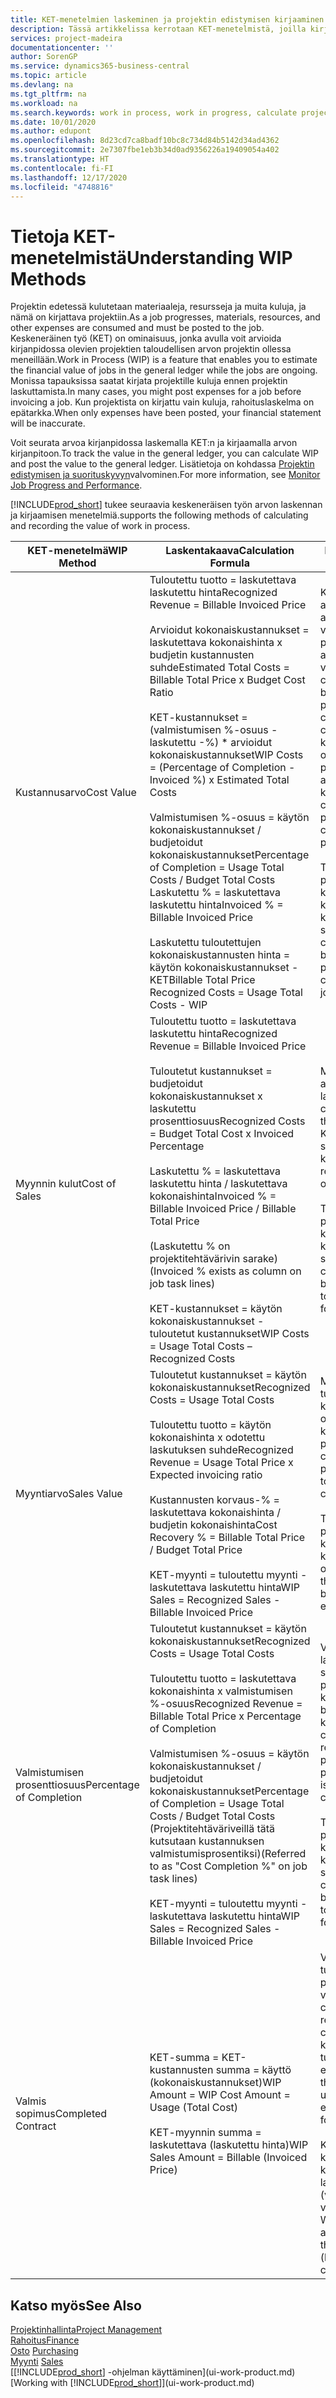 ```yaml
---
title: KET-menetelmien laskeminen ja projektin edistymisen kirjaaminen| Microsoft Docs
description: Tässä artikkelissa kerrotaan KET-menetelmistä, joilla kirjataan, seurataan ja lasketaan keskeneräisen projektien rahoitustietoja.
services: project-madeira
documentationcenter: ''
author: SorenGP
ms.service: dynamics365-business-central
ms.topic: article
ms.devlang: na
ms.tgt_pltfrm: na
ms.workload: na
ms.search.keywords: work in process, work in progress, calculate project WIP
ms.date: 10/01/2020
ms.author: edupont
ms.openlocfilehash: 8d23cd7ca8badf10bc8c734d84b5142d34ad4362
ms.sourcegitcommit: 2e7307fbe1eb3b34d0ad9356226a19409054a402
ms.translationtype: HT
ms.contentlocale: fi-FI
ms.lasthandoff: 12/17/2020
ms.locfileid: "4748816"
---
```

# <a name="understanding-wip-methods"></a><span data-ttu-id="2c109-103">Tietoja KET-menetelmistä</span><span class="sxs-lookup"><span data-stu-id="2c109-103">Understanding WIP Methods</span></span>
<span data-ttu-id="2c109-104">Projektin edetessä kulutetaan materiaaleja, resursseja ja muita kuluja, ja nämä on kirjattava projektiin.</span><span class="sxs-lookup"><span data-stu-id="2c109-104">As a job progresses, materials, resources, and other expenses are consumed and must be posted to the job.</span></span> <span data-ttu-id="2c109-105">Keskeneräinen työ (KET) on ominaisuus, jonka avulla voit arvioida kirjanpidossa olevien projektien taloudellisen arvon projektin ollessa meneillään.</span><span class="sxs-lookup"><span data-stu-id="2c109-105">Work in Process (WIP) is a feature that enables you to estimate the financial value of jobs in the general ledger while the jobs are ongoing.</span></span> <span data-ttu-id="2c109-106">Monissa tapauksissa saatat kirjata projektille kuluja ennen projektin laskuttamista.</span><span class="sxs-lookup"><span data-stu-id="2c109-106">In many cases, you might post expenses for a job before invoicing a job.</span></span> <span data-ttu-id="2c109-107">Kun projektista on kirjattu vain kuluja, rahoituslaskelma on epätarkka.</span><span class="sxs-lookup"><span data-stu-id="2c109-107">When only expenses have been posted, your financial statement will be inaccurate.</span></span>

<span data-ttu-id="2c109-108">Voit seurata arvoa kirjanpidossa laskemalla KET:n ja kirjaamalla arvon kirjanpitoon.</span><span class="sxs-lookup"><span data-stu-id="2c109-108">To track the value in the general ledger, you can calculate WIP and post the value to the general ledger.</span></span> <span data-ttu-id="2c109-109">Lisätietoja on kohdassa [Projektin edistymisen ja suorituskyvyn](projects-how-monitor-progress-performance.md)valvominen.</span><span class="sxs-lookup"><span data-stu-id="2c109-109">For more information, see [Monitor Job Progress and Performance](projects-how-monitor-progress-performance.md).</span></span>

[!INCLUDE[prod_short](includes/prod_short.md)] <span data-ttu-id="2c109-110">tukee seuraavia keskeneräisen työn arvon laskennan ja kirjaamisen menetelmiä.</span><span class="sxs-lookup"><span data-stu-id="2c109-110">supports the following methods of calculating and recording the value of work in process.</span></span>

| <span data-ttu-id="2c109-111">KET-menetelmä</span><span class="sxs-lookup"><span data-stu-id="2c109-111">WIP Method</span></span> | <span data-ttu-id="2c109-112">Laskentakaava</span><span class="sxs-lookup"><span data-stu-id="2c109-112">Calculation Formula</span></span> | <span data-ttu-id="2c109-113">Laskennan kuvaus</span><span class="sxs-lookup"><span data-stu-id="2c109-113">Calculation Description</span></span> |
| --- | --- | --- |
| <span data-ttu-id="2c109-114">Kustannusarvo</span><span class="sxs-lookup"><span data-stu-id="2c109-114">Cost Value</span></span> |<span data-ttu-id="2c109-115">Tuloutettu tuotto = laskutettava laskutettu hinta</span><span class="sxs-lookup"><span data-stu-id="2c109-115">Recognized Revenue = Billable Invoiced Price</span></span><br /><br /> <span data-ttu-id="2c109-116">Arvioidut kokonaiskustannukset = laskutettava kokonaishinta x budjetin kustannusten suhde</span><span class="sxs-lookup"><span data-stu-id="2c109-116">Estimated Total Costs = Billable Total Price x Budget Cost Ratio</span></span><br /><br /> <span data-ttu-id="2c109-117">KET-kustannukset = (valmistumisen %-osuus - laskutettu -%) \* arvioidut kokonaiskustannukset</span><span class="sxs-lookup"><span data-stu-id="2c109-117">WIP Costs = (Percentage of Completion - Invoiced %) x Estimated Total Costs</span></span><br /><br /> <span data-ttu-id="2c109-118">Valmistumisen %-osuus = käytön kokonaiskustannukset / budjetoidut kokonaiskustannukset</span><span class="sxs-lookup"><span data-stu-id="2c109-118">Percentage of Completion = Usage Total Costs / Budget Total Costs</span></span><br /> <span data-ttu-id="2c109-119">Laskutettu % = laskutettava laskutettu hinta</span><span class="sxs-lookup"><span data-stu-id="2c109-119">Invoiced % = Billable Invoiced Price</span></span><br /><br /> <span data-ttu-id="2c109-120">Laskutettu tuloutettujen kokonaiskustannusten hinta = käytön kokonaiskustannukset - KET</span><span class="sxs-lookup"><span data-stu-id="2c109-120">Billable Total Price Recognized Costs = Usage Total Costs - WIP</span></span> |<span data-ttu-id="2c109-121">Kustannusarvon laskelmat aloitetaan laskemalla tuotettujen arvo. Se tehdään ottamalla osa valmistumisen prosenttiosuuteen perustuvista arvioiduista kustannuksista.</span><span class="sxs-lookup"><span data-stu-id="2c109-121">Cost value calculations start by calculating the value of what has been provided by taking a proportion of the estimated total costs based on percentage of completion.</span></span> <span data-ttu-id="2c109-122">Laskutetut kustannukset vähennetään ottamalla osa laskutettuun prosenttiin perustuvista arvioiduista kokonaiskustannuksista.</span><span class="sxs-lookup"><span data-stu-id="2c109-122">Invoiced costs are subtracted by taking a proportion of the estimated total costs based on the invoiced percentage.</span></span><br /><br /> <span data-ttu-id="2c109-123">Tämä laskenta vaatii, että koko projektin laskutettava kokonaishinta, budjetoitu kokonaishinta ja budjetoidut kokonaiskustannukset on syötettävä oikein.</span><span class="sxs-lookup"><span data-stu-id="2c109-123">This calculation requires that the billable total price, budget total price, and budget total costs be correctly entered for the whole job.</span></span> |
| <span data-ttu-id="2c109-124">Myynnin kulut</span><span class="sxs-lookup"><span data-stu-id="2c109-124">Cost of Sales</span></span> |<span data-ttu-id="2c109-125">Tuloutettu tuotto = laskutettava laskutettu hinta</span><span class="sxs-lookup"><span data-stu-id="2c109-125">Recognized Revenue = Billable Invoiced Price</span></span><br /><br /> <span data-ttu-id="2c109-126">Tuloutetut kustannukset = budjetoidut kokonaiskustannukset x laskutettu prosenttiosuus</span><span class="sxs-lookup"><span data-stu-id="2c109-126">Recognized Costs = Budget Total Cost x Invoiced Percentage</span></span><br /><br /> <span data-ttu-id="2c109-127">Laskutettu % = laskutettava laskutettu hinta / laskutettava kokonaishinta</span><span class="sxs-lookup"><span data-stu-id="2c109-127">Invoiced % = Billable Invoiced Price / Billable Total Price</span></span><br /><br /> <span data-ttu-id="2c109-128">(Laskutettu % on projektitehtävärivin sarake)</span><span class="sxs-lookup"><span data-stu-id="2c109-128">(Invoiced % exists as column on job task lines)</span></span><br /><br /> <span data-ttu-id="2c109-129">KET-kustannukset = käytön kokonaiskustannukset - tuloutetut kustannukset</span><span class="sxs-lookup"><span data-stu-id="2c109-129">WIP Costs = Usage Total Costs – Recognized Costs</span></span> |<span data-ttu-id="2c109-130">Myynnin kulujen laskeminen alkaa tuloutettujen kustannusten laskemisella.</span><span class="sxs-lookup"><span data-stu-id="2c109-130">Cost of sales calculations begin by calculating the recognized costs.</span></span> <span data-ttu-id="2c109-131">Kustannukset tuloutetaan suhteessa budjetin kokonaiskustannuksiin.</span><span class="sxs-lookup"><span data-stu-id="2c109-131">Costs are recognized proportionally based on budget total costs.</span></span><br /><br /> <span data-ttu-id="2c109-132">Tämä laskenta vaatii, että koko projektin laskutettava kokonaishinta ja budjetin kokonaiskustannukset on syötettävä oikein.</span><span class="sxs-lookup"><span data-stu-id="2c109-132">This calculation requires that the billable total price and budget total costs be correctly entered for the whole job.</span></span> |
| <span data-ttu-id="2c109-133">Myyntiarvo</span><span class="sxs-lookup"><span data-stu-id="2c109-133">Sales Value</span></span> |<span data-ttu-id="2c109-134">Tuloutetut kustannukset = käytön kokonaiskustannukset</span><span class="sxs-lookup"><span data-stu-id="2c109-134">Recognized Costs = Usage Total Costs</span></span><br /><br /> <span data-ttu-id="2c109-135">Tuloutettu tuotto = käytön kokonaishinta x odotettu laskutuksen suhde</span><span class="sxs-lookup"><span data-stu-id="2c109-135">Recognized Revenue = Usage Total Price x Expected invoicing ratio</span></span><br /><br /> <span data-ttu-id="2c109-136">Kustannusten korvaus-% = laskutettava kokonaishinta / budjetin kokonaishinta</span><span class="sxs-lookup"><span data-stu-id="2c109-136">Cost Recovery % = Billable Total Price / Budget Total Price</span></span><br /><br /> <span data-ttu-id="2c109-137">KET-myynti = tuloutettu myynti - laskutettava laskutettu hinta</span><span class="sxs-lookup"><span data-stu-id="2c109-137">WIP Sales = Recognized Sales - Billable Invoiced Price</span></span> |<span data-ttu-id="2c109-138">Myyntiarvon laskelmat tulouttavat tuoton suhteessa käytön kokonaiskustannuksiin ja odotettuihin kustannuksiin korvaussuhteen perusteella.</span><span class="sxs-lookup"><span data-stu-id="2c109-138">Sales value calculations recognize revenue proportionally based on usage total costs and the expected cost recovery ratio.</span></span><br /><br /> <span data-ttu-id="2c109-139">Tämä laskenta vaatii, että koko projektin laskutettava kokonaishinta ja budjetin kokonaishinta on syötettävä oikein.</span><span class="sxs-lookup"><span data-stu-id="2c109-139">This calculation requires that the billable total price and budget total price be correctly entered for the whole job.</span></span> |
| <span data-ttu-id="2c109-140">Valmistumisen prosenttiosuus</span><span class="sxs-lookup"><span data-stu-id="2c109-140">Percentage of Completion</span></span> |<span data-ttu-id="2c109-141">Tuloutetut kustannukset = käytön kokonaiskustannukset</span><span class="sxs-lookup"><span data-stu-id="2c109-141">Recognized Costs = Usage Total Costs</span></span><br /><br /> <span data-ttu-id="2c109-142">Tuloutettu tuotto = laskutettava kokonaishinta x valmistumisen %-osuus</span><span class="sxs-lookup"><span data-stu-id="2c109-142">Recognized Revenue = Billable Total Price x Percentage of Completion</span></span><br /><br /> <span data-ttu-id="2c109-143">Valmistumisen %-osuus = käytön kokonaiskustannukset / budjetoidut kokonaiskustannukset</span><span class="sxs-lookup"><span data-stu-id="2c109-143">Percentage of Completion = Usage Total Costs / Budget Total Costs</span></span><br /> <span data-ttu-id="2c109-144">(Projektitehtäväriveillä tätä kutsutaan kustannuksen valmistumisprosentiksi)</span><span class="sxs-lookup"><span data-stu-id="2c109-144">(Referred to as "Cost Completion %" on job task lines)</span></span><br /><br /> <span data-ttu-id="2c109-145">KET-myynti = tuloutettu myynti - laskutettava laskutettu hinta</span><span class="sxs-lookup"><span data-stu-id="2c109-145">WIP Sales = Recognized Sales - Billable Invoiced Price</span></span> |<span data-ttu-id="2c109-146">Valmistumisen %-osuuden laskennat tulouttavat tuoton suhteessa valmistumisen prosenttiosuuteen (eli käytön kokonaiskustannuksiin ja budjetin kustannuksiin).</span><span class="sxs-lookup"><span data-stu-id="2c109-146">Percentage of completion calculations recognize revenue proportionally based on the percentage of completion, that is, usage total costs vs. budget costs.</span></span><br /><br /> <span data-ttu-id="2c109-147">Tämä laskenta vaatii, että koko projektin laskutettava kokonaishinta ja budjetin kokonaiskustannukset on syötettävä oikein.</span><span class="sxs-lookup"><span data-stu-id="2c109-147">This calculation requires that the billable total price and budget total costs be correctly entered for the whole job.</span></span> |
| <span data-ttu-id="2c109-148">Valmis sopimus</span><span class="sxs-lookup"><span data-stu-id="2c109-148">Completed Contract</span></span> |<span data-ttu-id="2c109-149">KET-summa = KET-kustannusten summa = käyttö (kokonaiskustannukset)</span><span class="sxs-lookup"><span data-stu-id="2c109-149">WIP Amount = WIP Cost Amount = Usage (Total Cost)</span></span><br /><br /> <span data-ttu-id="2c109-150">KET-myynnin summa = laskutettava (laskutettu hinta)</span><span class="sxs-lookup"><span data-stu-id="2c109-150">WIP Sales Amount = Billable (Invoiced Price)</span></span> |<span data-ttu-id="2c109-151">Valmis sopimus ei tulouta tuottoa ja kustannuksia ennen projektin valmistumista.</span><span class="sxs-lookup"><span data-stu-id="2c109-151">Completed contract does not recognize revenue and costs until the job is complete.</span></span> <span data-ttu-id="2c109-152">Tästä voi olla hyötyä, kun projektin kustannusten ja tuoton arviointi on hyvin epävarmaa.</span><span class="sxs-lookup"><span data-stu-id="2c109-152">You may want to do this when there is high uncertainty around the estimates of costs and revenue for the job.</span></span><br /><br /> <span data-ttu-id="2c109-153">Kaikki käyttö kirjataan KET-kustannusten tilille (saatavat) ja kaikki laskutettu myynti kirjataan laskutetun KET-myynnin tilille (velat), kunnes projekti on valmis.</span><span class="sxs-lookup"><span data-stu-id="2c109-153">All usage is posted to the WIP Costs account (asset) and all invoiced sales are posted to the WIP Invoiced Sales account (liability) until the job is complete.</span></span> |

## <a name="see-also"></a><span data-ttu-id="2c109-154">Katso myös</span><span class="sxs-lookup"><span data-stu-id="2c109-154">See Also</span></span>
[<span data-ttu-id="2c109-155">Projektinhallinta</span><span class="sxs-lookup"><span data-stu-id="2c109-155">Project Management</span></span>](projects-manage-projects.md)  
[<span data-ttu-id="2c109-156">Rahoitus</span><span class="sxs-lookup"><span data-stu-id="2c109-156">Finance</span></span>](finance.md)  
<span data-ttu-id="2c109-157">[Osto](purchasing-manage-purchasing.md)       </span><span class="sxs-lookup"><span data-stu-id="2c109-157">[Purchasing](purchasing-manage-purchasing.md)       </span></span>  
<span data-ttu-id="2c109-158">[Myynti](sales-manage-sales.md)    </span><span class="sxs-lookup"><span data-stu-id="2c109-158">[Sales](sales-manage-sales.md)    </span></span>  
<span data-ttu-id="2c109-159">[[!INCLUDE[prod_short](includes/prod_short.md)] -ohjelman käyttäminen](ui-work-product.md)</span><span class="sxs-lookup"><span data-stu-id="2c109-159">[Working with [!INCLUDE[prod_short](includes/prod_short.md)]](ui-work-product.md)</span></span>  
